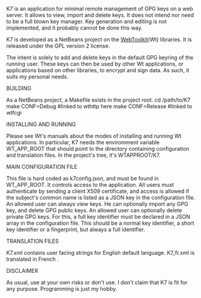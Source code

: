 K7 is an application for minimal remote management of GPG keys on a web server.
It allows to view, import and delete keys.
It does not intend nor need to be a full blown key manager.
Key generation and editing is not implemented, and it probably cannot be done this way.

K7 is developed as a NetBeans project on the [WebToolkit](https://www.webtoolkit.eu/)(Wt) libraries.
It is released under the GPL version 2 license.

The intent is solely to add and delete keys in the default GPG keyring of the running user.
These keys can then be used by other Wt applications, or applications based on other libraries, to encrypt and sign data. As such, it suits my personal needs.

BUILDING

As a NetBeans project, a Makefile exists in the project root.
cd /path/to/K7
make CONF=Debug #linked to wthttp here
make CONF=Release #linked to wtfcgi

INSTALLING AND RUNNING

Please see Wt's manuals about the modes of installing and running Wt applications.
In particular, K7 needs the enviromment variable WT_APP_ROOT that should point to the directory containing configuration and translation files. In the project's tree, it's WTAPPROOT/K7.

MAIN CONFIGURATION FILE

This file is hard coded as k7config.json, and must be found in WT_APP_ROOT.
It controls access to the application. All users must authenticate by sending a client X509 certificate, and access is allowed if the subject's common name is listed as a JSON key in the configuration file.
An allowed user can always view keys. He can optionally import any GPG key, and delete GPG public keys.
An allowed user can optionally delete private GPG keys. For this, a full key identifier must be declared in a JSON array in the configuration file. This should be a normal key identifier, a short key identifier or a fingerprint, but always a full identifier.

TRANSLATION FILES

K7.xml contains user facing strings for English default language. K7_fr.xml is translated in French .

DISCLAIMER

As usual, use at your own risks or don't use. I don't claim that K7 is fit for any purpose. Programming is just my hobby.
